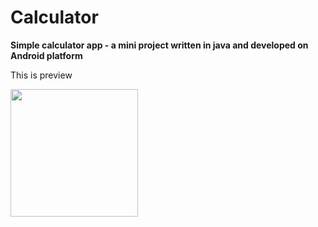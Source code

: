 # Calculator

**Simple calculator app - a mini project written in java and developed on Android platform**

This is preview

<img width="204" src="https://user-images.githubusercontent.com/89775012/159132666-3245c2f4-d343-4a8d-955b-d252989367a8.png">
